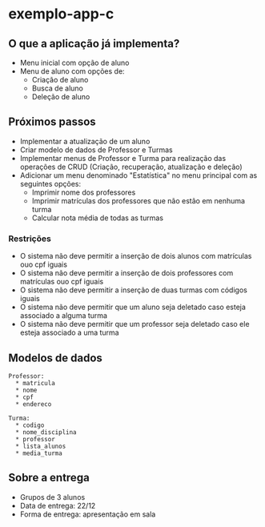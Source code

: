 # exemplo-app-c

## O que a aplicação já implementa?
* Menu inicial com opção de aluno
* Menu de aluno com opções de:
  * Criação de aluno
  * Busca de aluno
  * Deleção de aluno
## Próximos passos
* Implementar a atualização de um aluno
* Criar modelo de dados de Professor e Turmas
* Implementar menus de Professor e Turma para realização das operações de CRUD (Criação, recuperação, atualização e deleção)
* Adicionar um menu denominado "Estatística" no menu principal com as seguintes opções:
    * Imprimir nome dos professores
    * Imprimir matrículas dos professores que não estão em nenhuma turma
    * Calcular nota média de todas as turmas

### Restrições
* O sistema não deve permitir a inserção de dois alunos com matrículas ouo cpf iguais
* O sistema não deve permitir a inserção de dois professores com matrículas ouo cpf iguais
* O sistema não deve permitir a inserção de duas turmas com códigos iguais
* O sistema não deve permitir que um aluno seja deletado caso esteja associado a alguma turma
* O sistema não deve permitir que um professor seja deletado caso ele esteja associado a uma turma





## Modelos de dados

```
Professor:
  * matricula
  * nome
  * cpf
  * endereco

Turma:
  * codigo
  * nome_disciplina
  * professor
  * lista_alunos
  * media_turma
```

## Sobre a entrega
* Grupos de 3 alunos
* Data de entrega: 22/12
* Forma de entrega: apresentação em sala
